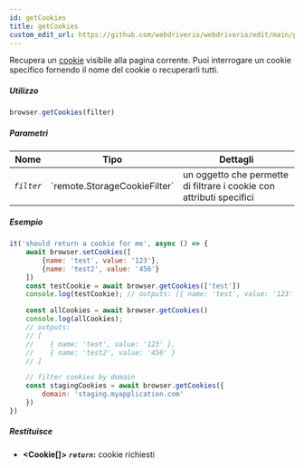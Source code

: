 ```yaml
---
id: getCookies
title: getCookies
custom_edit_url: https://github.com/webdriverio/webdriverio/edit/main/packages/webdriverio/src/commands/browser/getCookies.ts
---
```


Recupera un [cookie](https://w3c.github.io/webdriver/webdriver-spec.html#cookies)
visibile alla pagina corrente. Puoi interrogare un cookie specifico fornendo il nome del cookie o
recuperarli tutti.

##### Utilizzo

```js
browser.getCookies(filter)
```

##### Parametri

<table>
  <thead>
    <tr>
      <th>Nome</th><th>Tipo</th><th>Dettagli</th>
    </tr>
  </thead>
  <tbody>
    <tr>
      <td><code><var>filter</var></code></td>
      <td>`remote.StorageCookieFilter`</td>
      <td>un oggetto che permette di filtrare i cookie con attributi specifici</td>
    </tr>
  </tbody>
</table>

##### Esempio

```js title="getCookies.js"
it('should return a cookie for me', async () => {
    await browser.setCookies([
        {name: 'test', value: '123'},
        {name: 'test2', value: '456'}
    ])
    const testCookie = await browser.getCookies(['test'])
    console.log(testCookie); // outputs: [{ name: 'test', value: '123' }]

    const allCookies = await browser.getCookies()
    console.log(allCookies);
    // outputs:
    // [
    //    { name: 'test', value: '123' },
    //    { name: 'test2', value: '456' }
    // ]

    // filter cookies by domain
    const stagingCookies = await browser.getCookies({
        domain: 'staging.myapplication.com'
    })
})
```

##### Restituisce

- **&lt;Cookie[]&gt;**
            **<code><var>return</var></code>:**                            cookie richiesti